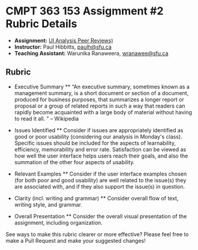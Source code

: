 # CMPT 363 153 Assigmment #2 Rubric Details

* **Assignment:** [UI Analysis Peer Reviews)](https://canvas.sfu.ca/courses/22099/assignments/112756)
* **Instructor:** Paul Hibbitts, [paulh@sfu.ca](mailto:paulh@sfu.c)
* **Teaching Assistant:** Warunika Ranaweera, [wranawee@sfu.ca](mailto:wranawee@sfu.ca)

## Rubric
* Executive Summary
** “An executive summary, sometimes known as a management summary, is a short document or section of a document, produced for business purposes, that summarizes a longer report or proposal or a group of related reports in such a way that readers can rapidly become acquainted with a large body of material without having to read it all. ”  – Wikipedia

* Issues Identified
** Consider if issues are appropriately identified as good or poor usability (considering our analysis in Monday's class). Specific issues should be included for the aspects of learnability, efficiency, memorability and error rate. Satisfaction can be viewed as how well the user interface helps users reach their goals, and also the summation of the other four aspects of usability.

* Relevant Examples
** Consider if the user interface examples chosen (for both poor and good usability) are well related to the issue(s) they are associated with, and if they also support the issue(s) in question.

* Clarity (incl. writing and grammar)
** Consider overall flow of text, writing style, and grammar.

* Overall Presentation
** Consider the overall visual presentation of the assignment, including organization.

See ways to make this rubric clearer or more effective? Please feel free to make a Pull Request and make your suggested changes!
